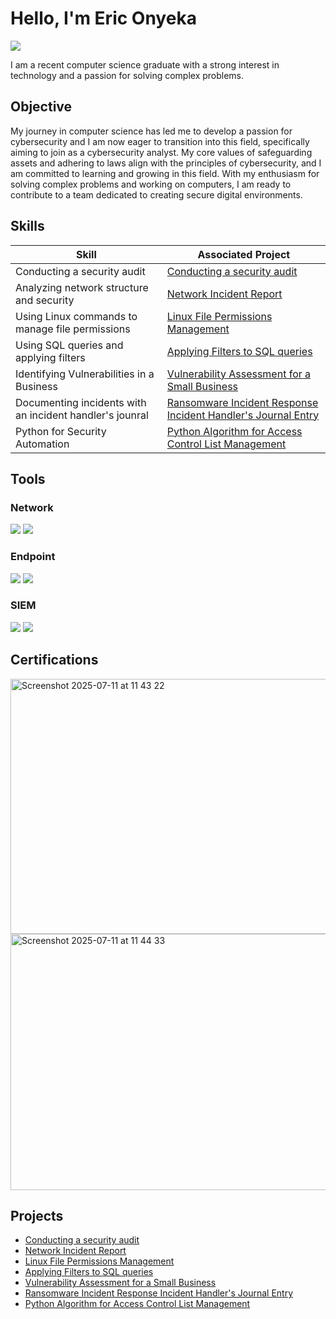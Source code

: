 # Hello, I'm Eric Onyeka
<a href="https://www.linkedin.com/in/eric-onyeka-131310360?utm_source=share&utm_campaign=share_via&utm_content=profile&utm_medium=ios_app"><img src="https://img.shields.io/badge/-LinkedIn-0072b1?&style=for-the-badge&logo=linkedin&logoColor=white" /></a>


I am a recent computer science graduate with a strong interest in technology and a passion for solving complex problems.

## Objective

My journey in computer science has led me to develop a passion for cybersecurity and I am now eager to transition into this field, specifically aiming to join as a cybersecurity analyst.  My core values of safeguarding assets and adhering to laws align with the principles of cybersecurity, and I am committed to learning and growing in this field. With my enthusiasm for solving complex problems and working on computers, I am ready to contribute to a team dedicated to creating secure digital environments.


## Skills

| Skill                                         | Associated Project         |
|-----------------------------------------------|----------------------------|
|      Conducting a security audit     | <a href="https://github.com/ericonyeka2/Conducting-a-security-audit">Conducting a security audit</a>|
| Analyzing network structure and security | <a href="https://github.com/ericonyeka2/Network-Incident-Report---DDoS-Attack-Response/blob/main/README.md">Network Incident Report</a>|
| Using Linux commands to manage file permissions        | <a href="https://github.com/ericonyeka2/Linux-File-Permissions-Management/blob/main/README.md">Linux File Permissions Management</a>|
| Using SQL queries and applying filters  |<a href="https://github.com/ericonyeka2/Applying-filters-to-SQL-queries">Applying Filters to SQL queries</a> |
| Identifying Vulnerabilities in a Business|<a href="https://github.com/ericonyeka2/Vulnerability-Assessment-for-a-Small-Business/blob/main/README.md">Vulnerability Assessment for a Small Business</a> |
| Documenting incidents with an incident handler's jounral| <a href="https://github.com/ericonyeka2/Ransomware-Incident-Response-Incident-Handler-s-Journal-Entry/blob/main/README.md">Ransomware Incident Response Incident Handler's Journal Entry</a>|
| Python for Security Automation| <a href="https://github.com/ericonyeka2/Python-Algorithm-for-Access-Control-List-Management/blob/main/README.md">Python Algorithm for Access Control List Management</a>|

## Tools

### Network
<div>
    <img src="https://img.shields.io/badge/-Wireshark-1679A7?&style=for-the-badge&logo=Wireshark&logoColor=white" />
    <img src="https://img.shields.io/badge/-Suricata-EF3B2D?&style=for-the-badge&logo=Suricata&logoColor=white" />
</div>

### Endpoint
<div>
    <img src="https://img.shields.io/badge/-Microsoft_Defender_for_Endpoint-00A4EF?&style=for-the-badge&logo=Microsoft&logoColor=white" />
    <img src="https://img.shields.io/badge/-Velociraptor-4B275F?&style=for-the-badge&logo=Velociraptor&logoColor=white" />
</div>

### SIEM
<div>
    <img src="https://img.shields.io/badge/-Microsoft_Sentinel-0078D4?&style=for-the-badge&logo=Microsoft&logoColor=white" />
    <img src="https://img.shields.io/badge/-Splunk-000000?&style=for-the-badge&logo=Splunk&logoColor=white" />
</div>

## Certifications
<img width="528" height="408" alt="Screenshot 2025-07-11 at 11 43 22" src="https://github.com/user-attachments/assets/f6aa991c-45bf-4cfb-9760-761921a17bb2" /> 
<img width="527" height="410" alt="Screenshot 2025-07-11 at 11 44 33" src="https://github.com/user-attachments/assets/617da844-ef41-4d6a-953c-8981b2206598" />


## Projects
- <a href="https://github.com/ericonyeka2/Conducting-a-security-audit">Conducting a security audit</a>
-  <a href="https://github.com/ericonyeka2/Network-Incident-Report---DDoS-Attack-Response/blob/main/README.md">Network Incident Report</a>
- <a href="https://github.com/ericonyeka2/Linux-File-Permissions-Management/blob/main/README.md">Linux File Permissions Management</a>
- <a href="https://github.com/ericonyeka2/Applying-filters-to-SQL-queries">Applying Filters to SQL queries</a> 
- <a href="https://github.com/ericonyeka2/Vulnerability-Assessment-for-a-Small-Business/blob/main/README.md">Vulnerability Assessment for a Small Business</a>
- <a href="https://github.com/ericonyeka2/Ransomware-Incident-Response-Incident-Handler-s-Journal-Entry/blob/main/README.md">Ransomware Incident Response Incident Handler's Journal Entry</a>
- <a href="https://github.com/ericonyeka2/Python-Algorithm-for-Access-Control-List-Management/blob/main/README.md">Python Algorithm for Access Control List Management</a>
